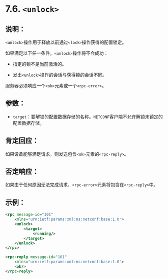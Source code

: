 # 7.6.  `<unlock>`

## 说明：

`<unlock>`操作用于释放以前通过`<lock>`操作获得的配置锁定。

如果满足以下任一条件，`<unlock>`操作将不会成功：

- 指定的锁不是当前激活的。

- 发出`<unlock>`操作的会话与获得锁的会话不同。

服务器必须响应一个`<ok>`元素或一个`<rpc-error>`。

## 参数：

- `target`：要解锁的配置数据存储的名称。`NETCONF`客户端不允许解锁未锁定的配置数据存储。

## 肯定回应：

如果设备能够满足请求，则发送包含`<ok>`元素的`<rpc-reply>`。

## 否定响应：

如果由于任何原因无法完成请求，`<rpc-error>`元素将包含在`<rpc-reply>`中。

## 示例：

```xml
<rpc message-id="101"
    xmlns="urn:ietf:params:xml:ns:netconf:base:1.0">
    <unlock>
        <target>
            <running/>
        </target>
    </unlock>
</rpc>

<rpc-reply message-id="101"
    xmlns="urn:ietf:params:xml:ns:netconf:base:1.0">
    <ok/>
</rpc-reply>
```
